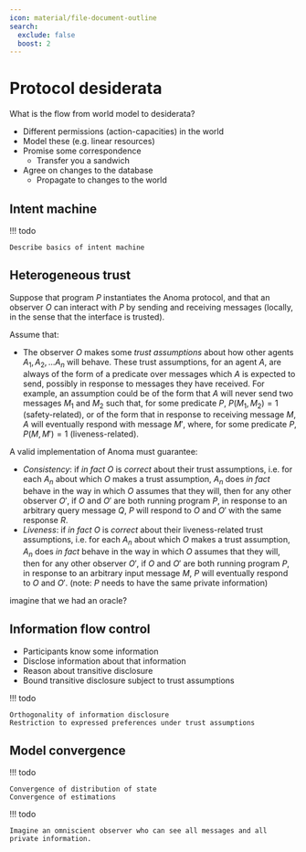 ```yaml
---
icon: material/file-document-outline
search:
  exclude: false
  boost: 2
---
```


# Protocol desiderata

What is the flow from world model to desiderata?
- Different permissions (action-capacities) in the world
- Model these (e.g. linear resources)
- Promise some correspondence
    - Transfer you a sandwich
- Agree on changes to the database
    - Propagate to changes to the world

## Intent machine

!!! todo

    Describe basics of intent machine


## Heterogeneous trust

Suppose that program $P$ instantiates the Anoma protocol, and that an observer $O$ can interact with $P$ by sending and receiving messages (locally, in the sense that the interface is trusted). 

Assume that:
- The observer $O$ makes some _trust assumptions_ about how other agents $A_1, A_2, ... A_n$ will behave. These trust assumptions, for an agent $A$, are always of the form of a predicate over messages which $A$ is expected to send, possibly in response to messages they have received. For example, an assumption could be of the form that $A$ will never send two messages $M_1$ and $M_2$ such that, for some predicate $P$, $P(M_1, M_2) = 1$ (safety-related), or of the form that in response to receiving message $M$, $A$ will eventually respond with message $M'$, where, for some predicate $P$, $P(M, M') = 1$ (liveness-related). 

A valid implementation of Anoma must guarantee:
- _Consistency_: if _in fact_ $O$ is _correct_ about their trust assumptions, i.e. for each $A_n$ about which $O$ makes a trust assumption, $A_n$ does _in fact_ behave in the way in which $O$ assumes that they will, then for any other observer $O'$, if $O$ and $O'$ are both running program $P$, in response to an arbitrary query message $Q$, $P$ will respond to $O$ and $O'$ with the same response $R$.
- _Liveness_: if _in fact_ $O$ is _correct_ about their liveness-related trust assumptions, i.e. for each $A_n$ about which $O$ makes a trust assumption, $A_n$ does _in fact_ behave in the way in which $O$ assumes that they will, then for any other observer $O'$, if $O$ and $O'$ are both running program $P$, in response to an arbitrary input message $M$, $P$ will eventually respond to $O$ and $O'$. (note: $P$ needs to have the same private information)

imagine that we had an oracle?

## Information flow control

- Participants know some information
- Disclose information about that information
- Reason about transitive disclosure
- Bound transitive disclosure subject to trust assumptions

!!! todo

    Orthogonality of information disclosure
    Restriction to expressed preferences under trust assumptions

## Model convergence

!!! todo

    Convergence of distribution of state
    Convergence of estimations


!!! todo

    Imagine an omniscient observer who can see all messages and all private information.
